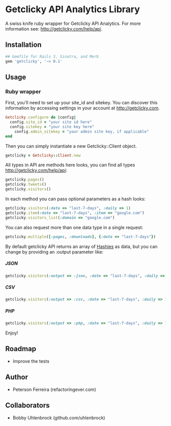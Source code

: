 # Getclicky API Analytics Library

A swiss knife ruby wrapper for Getclicky API Analytics. For more information see: http://getclicky.com/help/api.

## Installation

``` ruby
## Gemfile for Rails 3, Sinatra, and Merb
gem 'getclicky', '~> 0.1'
```

## Usage

### Ruby wrapper

First, you'll need to set up your site_id and sitekey. You can discover this information by accessing settings in your account at http://getclicky.com.

``` ruby
Getclicky.configure do |config|
  config.site_id = "your site id here"
  config.sitekey = "your site key here"
	config.admin_sitekey = "your admin site key, if applicable"
end
```

Then you can simply instantiate a new Getclicky::Client object.

``` ruby
getclicky = Getclicky::Client.new
```
					
All types in API are methods here looks, you can find all types http://getclicky.com/help/api:

``` ruby
getclicky.pages()
getclicky.tweets()
getclicky.visitors()
```
	
In each method you can pass optional parameters as a hash looks:

``` ruby
getclicky.visitors(:date => "last-7-days", :daily => 1)
getclicky.item(:date => "last-7-days", :item => "google.com")
getclicky.visitors_list(:domain => "google.com")
```

You can also request more than one data type in a single request:

``` ruby
getclicky.multiple([:pages, :downloads], {:date => "last-7-days"})
```
	
By default getclicky API returns an array of [Hashies](https://github.com/intridea/hashie) as data, but you can change by providing an :output parameter like:

##### JSON

``` ruby
getclicky.visitors(:output => :json, :date => "last-7-days", :daily => 1)
```
	
##### CSV

``` ruby
getclicky.visitors(:output => :csv, :date => "last-7-days", :daily => 1)
```
	
##### PHP

``` ruby
getclicky.visitors(:output => :php, :date => "last-7-days", :daily => 1)
```
	
Enjoy!

## Roadmap

* Improve the tests
	
## Author

* Peterson Ferreira (refactoringever.com)

## Collaborators

* Bobby Uhlenbrock (github.com/uhlenbrock)